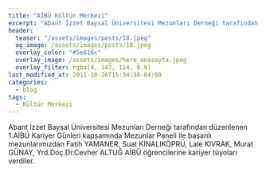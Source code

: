 ```yaml
---
title: "AİBÜ Kültür Merkezi"
excerpt: "Abant İzzet Baysal Üniversitesi Mezunları Derneği tarafından düzenlenen 1.AİBÜ Kariyer Günleri kapsamında eski mezunlarımızdan kariyer tüyoları"
header:
  teaser: "/assets/images/posts/18.jpeg"
  og_image: /assets/images/posts/18.jpeg
  overlay_color: "#5e616c"
  overlay_image: /assets/images/hero_anasayfa.jpeg
  overlay_filter: rgba(4, 147, 114, 0.9)
last_modified_at: 2011-10-26T15:34:30-04:00
categories:
  - blog
tags:
  - Kültür Merkezi
---
```


Abant İzzet Baysal Üniversitesi Mezunları Derneği tarafından düzenlenen 1.AİBÜ Kariyer Günleri kapsamında Mezunlar Paneli ile başarılı mezunlarımızdan Fatih YAMANER, Suat KINALIKÖPRÜ, Lale KIVRAK, Murat GÜNAY, Yrd.Doç.Dr.Cevher ALTUĞ AİBÜ öğrencilerine kariyer tüyoları verdiler.
